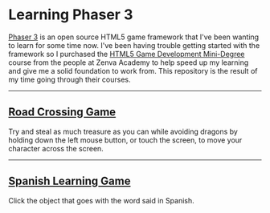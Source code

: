 # Learning Phaser 3
[Phaser 3](https://github.com/photonstorm/phaser) is an open source HTML5 game framework that I've been wanting to learn for some time now. I've been having trouble getting started with the framework so I purchased the [HTML5 Game Development Mini-Degree](https://academy.zenva.com/product/html5-game-phaser-mini-degree/) course from the people at Zenva Academy to help speed up my learning and give me a solid foundation to work from. This repository is the result of my time going through their courses.

---

## [Road Crossing Game](https://kenny-designs.github.io/phaser-course/roadCrossingGame/game/)

Try and steal as much treasure as you can while avoiding dragons by holding down the left mouse button, or touch the screen, to move your character across the screen.

---

## [Spanish Learning Game](https://kenny-designs.github.io/phaser-course/spanishLearningGame/game/)

Click the object that goes with the word said in Spanish.
